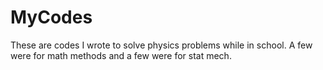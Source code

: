 # MyCodes

These are codes I wrote to solve physics problems while in school. A few were for math methods and a few were for stat mech.
